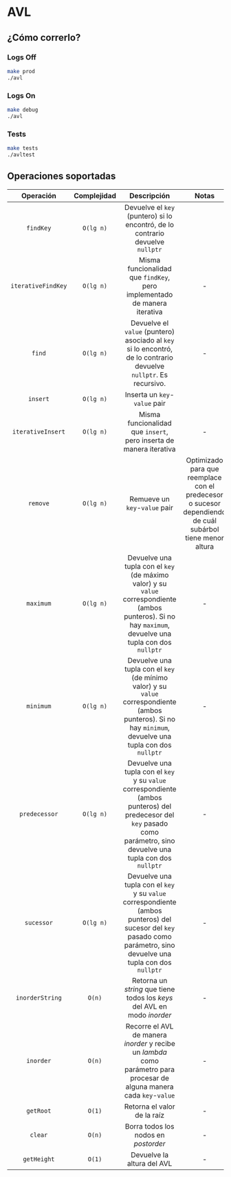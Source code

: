 # AVL

## ¿Cómo correrlo?

### Logs Off

```bash
make prod
./avl
```

### Logs On

```bash
make debug
./avl
```

### Tests

```bash
make tests
./avltest
```

## Operaciones soportadas

|     Operación      | Complejidad |                                                                               Descripción                                                                               |                                                   Notas                                                   |
| :----------------: | :---------: | :---------------------------------------------------------------------------------------------------------------------------------------------------------------------: | :-------------------------------------------------------------------------------------------------------: |
|     `findKey`      |  `O(lg n)`  |                                             Devuelve el `key` (puntero) si lo encontró, de lo contrario devuelve `nullptr`                                              |
| `iterativeFindKey` |  `O(lg n)`  |                                                Misma funcionalidad que `findKey`, pero implementado de manera iterativa                                                 |                                                     -                                                     |
|       `find`       |  `O(lg n)`  |                            Devuelve el `value` (puntero) asociado al `key` si lo encontró, de lo contrario devuelve `nullptr`. Es recursivo.                            |                                                     -                                                     |
|      `insert`      |  `O(lg n)`  |                                                                      Inserta un `key`-`value` pair                                                                      |
| `iterativeInsert`  |  `O(lg n)`  |                                                   Misma funcionalidad que `insert`, pero inserta de manera iterativa                                                    |                                                     -                                                     |
|      `remove`      |  `O(lg n)`  |                                                                      Remueve un `key`-`value` pair                                                                      | Optimizado para que reemplace con el predecesor o sucesor dependiendo de cuál subárbol tiene menor altura |
|     `maximum`      |  `O(lg n)`  |       Devuelve una tupla con el `key` (de máximo valor) y su `value` correspondiente (ambos punteros). Si no hay `maximum`, devuelve una tupla con dos `nullptr`        |                                                     -                                                     |
|     `minimum`      |  `O(lg n)`  |       Devuelve una tupla con el `key` (de mínimo valor) y su `value` correspondiente (ambos punteros). Si no hay `minimum`, devuelve una tupla con dos `nullptr`        |                                                     -                                                     |
|   `predecessor`    |  `O(lg n)`  | Devuelve una tupla con el `key` y su `value` correspondiente (ambos punteros) del predecesor del `key` pasado como parámetro, sino devuelve una tupla con dos `nullptr` |                                                     -                                                     |
|     `sucessor`     |  `O(lg n)`  |  Devuelve una tupla con el `key` y su `value` correspondiente (ambos punteros) del sucesor del `key` pasado como parámetro, sino devuelve una tupla con dos `nullptr`   |                                                     -                                                     |
|  `inorderString`   |   `O(n)`    |                                                Retorna un _string_ que tiene todos los _keys_ del AVL en modo _inorder_                                                 |                                                     -                                                     |
|     `inorder`      |   `O(n)`    |                        Recorre el AVL de manera _inorder_ y recibe un _lambda_ como parámetro para procesar de alguna manera cada `key`-`value`                         |                                                     -                                                     |
|     `getRoot`      |   `O(1)`    |                                                                       Retorna el valor de la raíz                                                                       |                                                     -                                                     |
|      `clear`       |   `O(n)`    |                                                                  Borra todos los nodos en _postorder_                                                                   |                                                     -                                                     |
|    `getHeight`     |   `O(1)`    |                                                                       Devuelve la altura del AVL                                                                        |                                                     -                                                     |
